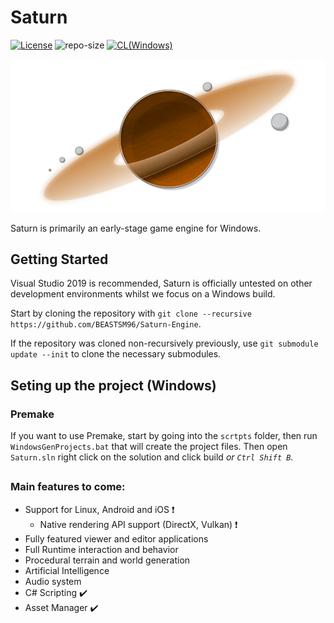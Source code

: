 # Saturn
[![License](https://img.shields.io/badge/license-MIT-green.svg)](https://github.com/BEASTSM96/Saturn-Engine/blob/master/LICENSE) 
![repo-size](https://img.shields.io/github/repo-size/BEASTSM96/Saturn-Engine) 
[![CL(Windows)](https://github.com/BEASTSM96/Saturn-Engine/actions/workflows/Windows.yml/badge.svg)](https://github.com/BEASTSM96/Saturn-Engine/actions/workflows/Windows.yml)

![SaturnLogo](/Titan/assets/.github/i/sat/SaturnLogov1.png?raw=true "SaturnLogov1")

Saturn is primarily an early-stage game engine for Windows.

## Getting Started
Visual Studio 2019 is recommended, Saturn is officially untested on other development environments whilst we focus on a Windows build.

Start by cloning the repository with `git clone --recursive https://github.com/BEASTSM96/Saturn-Engine`.

If the repository was cloned non-recursively previously, use `git submodule update --init` to clone the necessary submodules.

## Seting up the project (Windows)

### Premake

If you want to use Premake, start by going into the `scrtpts` folder, then run `WindowsGenProjects.bat` that will create the project files.
Then open `Saturn.sln` right click on the solution and click build *or `Ctrl Shift B`.*

## 

### Main features to come:
- Support for Linux, Android and iOS ❗
    - Native rendering API support (DirectX, Vulkan) ❗
- Fully featured viewer and editor applications
- Full Runtime interaction and behavior
- Procedural terrain and world generation
- Artificial Intelligence
- Audio system
- C# Scripting ✔️
- Asset Manager ✔️
